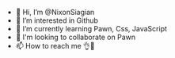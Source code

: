 - 👋 Hi, I’m @NixonSiagian
- 👀 I’m interested in Github
- 🌱 I’m currently learning Pawn, Css, JavaScript
- 💞️ I'm looking to collaborate on Pawn
- 📫 How to reach me 👌😬

<!---
NixonSiagian/NixonSiagian is a ✨ special ✨ repository because its `README.md` (this file) appears on your GitHub profile.
You can click the Preview link to take a look at your changes.
--->
